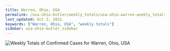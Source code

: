 ```yaml
---
title: Warren, Ohio, USA
permalink: /usa-ohio-butler/weekly_totals/usa-ohio-warren-weekly_totals.html
last_updated: Oct 3, 2021
keywords: ["Warren, Ohio, USA", "weekly totals"]
sidebar: usa-ohio-butler_sidebar
---
```


![Weekly Totals of Confirmed Cases for Warren, Ohio, USA](/covid_tracker/images/graphs/usa-ohio-warren-weekly_totals_graph.png)
